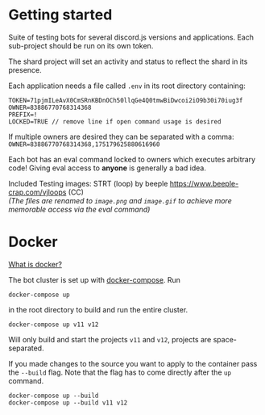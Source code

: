 # Getting started
Suite of testing bots for several discord.js versions and applications. Each sub-project should be run on its own token.

The shard project will set an activity and status to reflect the shard in its presence.

Each application needs a file called `.env` in its root directory containing:

```
TOKEN=71pjmILeAvX0CmSRnKBDnOCh50llqGe4Q0tmwBiDwcoi2iO9b30i70iug3f
OWNER=83886770768314368
PREFIX=!
LOCKED=TRUE // remove line if open command usage is desired
```

If multiple owners are desired they can be separated with a comma:
`OWNER=83886770768314368,175179625880616960`

Each bot has an eval command locked to owners which executes arbitrary code! Giving eval access to __anyone__ is generally a bad idea.

Included Testing images: STRT (loop) by beeple https://www.beeple-crap.com/vjloops (CC)   
*(The files are renamed to `image.png` and `image.gif` to achieve more memorable access via the eval command)*

# Docker

[What is docker?](https://docs.docker.com/get-started/overview/)

The bot cluster is set up with [docker-compose](https://docs.docker.com/compose/). Run 

```
docker-compose up
```

in the root directory to build and run the entire cluster.

```
docker-compose up v11 v12
```

Will only build and start the projects `v11` and `v12`, projects are space-separated.

If you made changes to the source you want to apply to the container pass the `--build` flag. Note that the flag has to come directly after the `up` command.

```
docker-compose up --build
docker-compose up --build v11 v12
```
